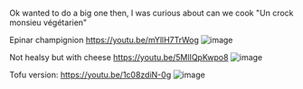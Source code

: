 Ok wanted to do a big one then, I was curious about can we cook "Un crock monsieu végétarien"

Epinar champignion
https://youtu.be/mYllH7TrWog
![image](https://github.com/EloiStree/2022_06_28_MyCookBook/assets/20149493/282e5264-e23f-4f89-9ac3-b4cd9d6bea10)


Not healsy but with cheese
https://youtu.be/5MlIQpKwpo8
![image](https://github.com/EloiStree/2022_06_28_MyCookBook/assets/20149493/169f49d3-fc3f-4404-881b-37130303701e)

Tofu version:
https://youtu.be/1c08zdiN-0g
![image](https://github.com/EloiStree/2022_06_28_MyCookBook/assets/20149493/78d1d134-0f43-47c1-981e-d5d8aeccb833)
